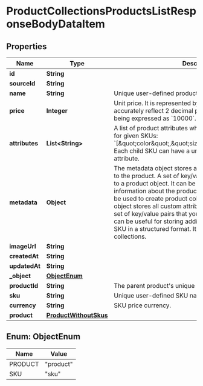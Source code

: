 

# ProductCollectionsProductsListResponseBodyDataItem


## Properties

| Name | Type | Description |
|------------ | ------------- | ------------- |
|**id** | **String** |  |
|**sourceId** | **String** |  |
|**name** | **String** | Unique user-defined product name. |
|**price** | **Integer** | Unit price. It is represented by a value multiplied by 100 to accurately reflect 2 decimal places, such as &#x60;$100.00&#x60; being expressed as &#x60;10000&#x60;. |
|**attributes** | **List&lt;String&gt;** | A list of product attributes whose values you can customize for given SKUs: &#x60;[\&quot;color\&quot;,\&quot;size\&quot;,\&quot;ranking\&quot;]&#x60;. Each child SKU can have a unique value for a given attribute. |
|**metadata** | **Object** | The metadata object stores all custom attributes assigned to the product. A set of key/value pairs that you can attach to a product object. It can be useful for storing additional information about the product in a structured format. It can be used to create product collections. and The metadata object stores all custom attributes assigned to the SKU. A set of key/value pairs that you can attach to a SKU object. It can be useful for storing additional information about the SKU in a structured format. It can be used to create product collections. |
|**imageUrl** | **String** |  |
|**createdAt** | **String** |  |
|**updatedAt** | **String** |  |
|**_object** | [**ObjectEnum**](#ObjectEnum) |  |
|**productId** | **String** | The parent product&#39;s unique ID. |
|**sku** | **String** | Unique user-defined SKU name. |
|**currency** | **String** | SKU price currency. |
|**product** | [**ProductWithoutSkus**](ProductWithoutSkus.md) |  |



## Enum: ObjectEnum

| Name | Value |
|---- | -----|
| PRODUCT | &quot;product&quot; |
| SKU | &quot;sku&quot; |



